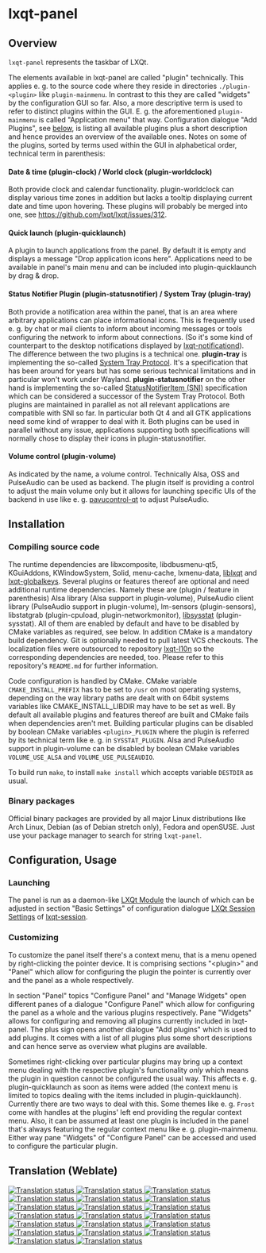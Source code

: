 # lxqt-panel

## Overview

`lxqt-panel` represents the taskbar of LXQt.

The elements available in lxqt-panel are called "plugin" technically. This applies e. g. to the source code where they reside in directories `./plugin-<plugin>` like `plugin-mainmenu`. In contrast to this they are called "widgets" by the configuration GUI so far. Also, a more descriptive term is used to refer to distinct plugins within the GUI. E. g. the aforementioned `plugin-mainmenu` is called "Application menu" that way.
Configuration dialogue "Add Plugins", see [below](https://github.com/lxqt/lxqt-panel#customizing), is listing all available plugins plus a short description and hence provides an overview of the available ones.
Notes on some of the plugins, sorted by terms used within the GUI in alphabetical order, technical term in parenthesis:

#### Date & time (plugin-clock) / World clock (plugin-worldclock)

Both provide clock and calendar functionality. plugin-worldclock can display various time zones in addition but lacks a tooltip displaying current date and time upon hovering.
These plugins will probably be merged into one, see https://github.com/lxqt/lxqt/issues/312.

#### Quick launch (plugin-quicklaunch)

A plugin to launch applications from the panel. By default it is empty and displays a message "Drop application icons here". Applications need to be available in panel's main menu and can be included into plugin-quicklaunch by drag & drop.

#### Status Notifier Plugin (plugin-statusnotifier) / System Tray (plugin-tray)

Both provide a notification area within the panel, that is an area where arbitrary applications can place informational icons. This is frequently used e. g. by chat or mail clients to inform about incoming messages or tools configuring the network to inform about connections. (So it's some kind of counterpart to the desktop notifications displayed by [lxqt-notificationd](https://github.com/lxqt/lxqt-notificationd)).
The difference between the two plugins is a technical one. **plugin-tray** is implementing the so-called [System Tray Protocol](https://www.freedesktop.org/wiki/Specifications/systemtray-spec). It's a specification that has been around for years but has some serious technical limitations and in particular won't work under Wayland. **plugin-statusnotifier** on the other hand is implementing the so-called [StatusNotifierItem (SNI)](https://www.freedesktop.org/wiki/Specifications/StatusNotifierItem) specification which can be considered a successor of the System Tray Protocol.
Both plugins are maintained in parallel as not all relevant applications are compatible with SNI so far. In particular both Qt 4 and all GTK applications need some kind of wrapper to deal with it. Both plugins can be used in parallel without any issue, applications supporting both specifications will normally chose to display their icons in plugin-statusnotifier.

#### Volume control (plugin-volume)

As indicated by the name, a volume control. Technically Alsa, OSS and PulseAudio can be used as backend. The plugin itself is providing a control to adjust the main volume only but it allows for launching specific UIs of the backend in use like e. g. [pavucontrol-qt](https://github.com/lxqt/pavucontrol-qt) to adjust PulseAudio.

## Installation

### Compiling source code

The runtime dependencies are libxcomposite, libdbusmenu-qt5, KGuiAddons, KWindowSystem, Solid, menu-cache, lxmenu-data, [liblxqt](https://github.com/lxqt/liblxqt) and [lxqt-globalkeys](https://github.com/lxqt/lxqt-globalkeys).
Several plugins or features thereof are optional and need additional runtime dependencies. Namely these are (plugin / feature in parenthesis) Alsa library (Alsa support in plugin-volume), PulseAudio client library (PulseAudio support in plugin-volume), lm-sensors (plugin-sensors), libstatgrab (plugin-cpuload, plugin-networkmonitor), [libsysstat](https://github.com/lxqt/libsysstat) (plugin-sysstat). All of them are enabled by default and have to be disabled by CMake variables as required, see below.
In addition CMake is a mandatory build dependency. Git is optionally needed to pull latest VCS checkouts. The localization files were outsourced to repository [lxqt-l10n](https://github.com/lxqt/lxqt-l10n) so the corresponding dependencies are needed, too. Please refer to this repository's `README.md` for further information.

Code configuration is handled by CMake. CMake variable `CMAKE_INSTALL_PREFIX` has to be set to `/usr` on most operating systems, depending on the way library paths are dealt with on 64bit systems variables like CMAKE_INSTALL_LIBDIR may have to be set as well.
By default all available plugins and features thereof are built and CMake fails when dependencies aren't met. Building particular plugins can be disabled by boolean CMake variables `<plugin>_PLUGIN` where the plugin is referred by its technical term like e. g. in `SYSSTAT_PLUGIN`. Alsa and PulseAudio support in plugin-volume can be disabled by boolean CMake variables `VOLUME_USE_ALSA` and `VOLUME_USE_PULSEAUDIO`.

To build run `make`, to install `make install` which accepts variable `DESTDIR` as usual.

### Binary packages

Official binary packages are provided by all major Linux distributions like Arch Linux, Debian (as of Debian stretch only), Fedora and openSUSE. Just use your package manager to search for string `lxqt-panel`.

## Configuration, Usage

### Launching

The panel is run as a daemon-like [LXQt Module](https://github.com/lxqt/lxqt-session#lxqt-modules) the launch of which can be adjusted in section "Basic Settings" of configuration dialogue [LXQt Session Settings](https://github.com/lx/lxqt-session#lxqt-session-settings) of [lxqt-session](https://github.com/lxqt/lxqt-session).

### Customizing

To customize the panel itself there's a context menu, that is a menu opened by right-clicking the pointer device. It is comprising sections "\<plugin\>" and "Panel" which allow for configuring the plugin the pointer is currently over and the panel as a whole respectively.

In section "Panel" topics "Configure Panel" and "Manage Widgets" open different panes of a dialogue "Configure Panel" which allow for configuring the panel as a whole and the various plugins respectively.
Pane "Widgets" allows for configuring and removing all plugins currently included in lxqt-panel. The plus sign opens another dialogue "Add plugins" which is used to add plugins. It comes with a list of all plugins plus some short descriptions and can hence serve as overview what plugins are available.

Sometimes right-clicking over particular plugins may bring up a context menu dealing with the respective plugin's functionality *only* which means the plugin in question cannot be configured the usual way. This affects e. g. plugin-quicklaunch as soon as items were added (the context menu is limited to topics dealing with the items included in plugin-quicklaunch).
Currently there are two ways to deal with this. Some themes like e. g. `Frost` come with handles at the plugins' left end providing the regular context menu. Also, it can be assumed at least one plugin is included in the panel that's always featuring the regular context menu like e. g. plugin-mainmenu. Either way pane "Widgets" of "Configure Panel" can be accessed and used to configure the particular plugin.

## Translation (Weblate)

<a href="https://weblate.lxqt.org/projects/lxqt/lxqt-panel/">
<img src="https://weblate.lxqt.org/widgets/lxqt/-/lxqt-panel/287x66-white.png" alt="Translation status" />
</a>
<a href="https://weblate.lxqt.org/projects/lxqt/lxqt-panel-plugin-colorpicker/">
<img src="https://weblate.lxqt.org/widgets/lxqt/-/lxqt-panel-plugin-colorpicker/287x66-white.png" alt="Translation status" />
</a>
<a href="https://weblate.lxqt.org/projects/lxqt/lxqt-panel-plugin-cpuload/">
<img src="https://weblate.lxqt.org/widgets/lxqt/-/lxqt-panel-plugin-cpuload/287x66-white.png" alt="Translation status" />
</a>
<a href="https://weblate.lxqt.org/projects/lxqt/lxqt-panel-plugin-desktopswitch/">
<img src="https://weblate.lxqt.org/widgets/lxqt/-/lxqt-panel-plugin-desktopswitch/287x66-white.png" alt="Translation status" />
</a>
<a href="https://weblate.lxqt.org/projects/lxqt/lxqt-panel-plugin-directorymenu/">
<img src="https://weblate.lxqt.org/widgets/lxqt/-/lxqt-panel-plugin-directorymenu/287x66-white.png" alt="Translation status" />
</a>
<a href="https://weblate.lxqt.org/projects/lxqt/lxqt-panel-plugin-dom/">
<img src="https://weblate.lxqt.org/widgets/lxqt/-/lxqt-panel-plugin-dom/287x66-white.png" alt="Translation status" />
</a>
<a href="https://weblate.lxqt.org/projects/lxqt/lxqt-panel-plugin-kbindicator/">
<img src="https://weblate.lxqt.org/widgets/lxqt/-/lxqt-panel-plugin-kbindicator/287x66-white.png" alt="Translation status" />
</a>
<a href="https://weblate.lxqt.org/projects/lxqt/lxqt-panel-plugin-mainmenu/">
<img src="https://weblate.lxqt.org/widgets/lxqt/-/lxqt-panel-plugin-mainmenu/287x66-white.png" alt="Translation status" />
</a>
<a href="https://weblate.lxqt.org/projects/lxqt/lxqt-panel-plugin-mount/">
<img src="https://weblate.lxqt.org/widgets/lxqt/-/lxqt-panel-plugin-mount/287x66-white.png" alt="Translation status" />
</a>
<a href="https://weblate.lxqt.org/projects/lxqt/lxqt-panel-plugin-networkmonitor/">
<img src="https://weblate.lxqt.org/widgets/lxqt/-/lxqt-panel-plugin-networkmonitor/287x66-white.png" alt="Translation status" />
</a>
<a href="https://weblate.lxqt.org/projects/lxqt/lxqt-panel-plugin-quicklaunch/">
<img src="https://weblate.lxqt.org/widgets/lxqt/-/lxqt-panel-plugin-quicklaunch/287x66-white.png" alt="Translation status" />
</a>
<a href="https://weblate.lxqt.org/projects/lxqt/lxqt-panel-plugin-sensors/">
<img src="https://weblate.lxqt.org/widgets/lxqt/-/lxqt-panel-plugin-sensors/287x66-white.png" alt="Translation status" />
</a>
<a href="https://weblate.lxqt.org/projects/lxqt/lxqt-panel-plugin-showdesktop/">
<img src="https://weblate.lxqt.org/widgets/lxqt/-/lxqt-panel-plugin-showdesktop/287x66-white.png" alt="Translation status" />
</a>
<a href="https://weblate.lxqt.org/projects/lxqt/lxqt-panel-plugin-spacer/">
<img src="https://weblate.lxqt.org/widgets/lxqt/-/lxqt-panel-plugin-spacer/287x66-white.png" alt="Translation status" />
</a>
<a href="https://weblate.lxqt.org/projects/lxqt/lxqt-panel-plugin-statusnotifier/">
<img src="https://weblate.lxqt.org/widgets/lxqt/-/lxqt-panel-plugin-statusnotifier/287x66-white.png" alt="Translation status" />
</a>
<a href="https://weblate.lxqt.org/projects/lxqt/lxqt-panel-plugin-sysstat/">
<img src="https://weblate.lxqt.org/widgets/lxqt/-/lxqt-panel-plugin-sysstat/287x66-white.png" alt="Translation status" />
</a>
<a href="https://weblate.lxqt.org/projects/lxqt/lxqt-panel-plugin-taskbar/">
<img src="https://weblate.lxqt.org/widgets/lxqt/-/lxqt-panel-plugin-taskbar/287x66-white.png" alt="Translation status" />
</a>
<a href="https://weblate.lxqt.org/projects/lxqt/lxqt-panel-plugin-tray/">
<img src="https://weblate.lxqt.org/widgets/lxqt/-/lxqt-panel-plugin-tray/287x66-white.png" alt="Translation status" />
</a>
<a href="https://weblate.lxqt.org/projects/lxqt/lxqt-panel-plugin-volume/">
<img src="https://weblate.lxqt.org/widgets/lxqt/-/lxqt-panel-plugin-volume/287x66-white.png" alt="Translation status" />
</a>
<a href="https://weblate.lxqt.org/projects/lxqt/lxqt-panel-plugin-worldclock/">
<img src="https://weblate.lxqt.org/widgets/lxqt/-/lxqt-panel-plugin-worldclock/287x66-white.png" alt="Translation status" />
</a>
